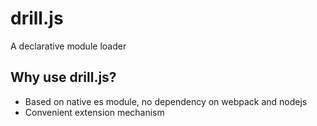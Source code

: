 # drill.js

A declarative module loader

## Why use drill.js?

* Based on native es module, no dependency on webpack and nodejs
* Convenient extension mechanism